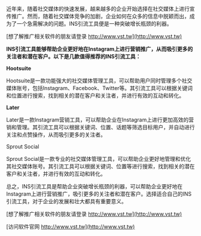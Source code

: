 近年来，随着社交媒体的快速发展，越来越多的企业开始选择在社交媒体上进行宣传推广。然而，随着社交媒体竞争的加剧，企业如何在众多的信息中脱颖而出，成为了一个急需解决的问题。INS引流工具便是一种突破增长瓶颈的利器。

[想了解推广相关软件的朋友请登录 http://www.vst.tw](http://www.vst.tw)

**INS引流工具能够帮助企业更好地在Instagram上进行营销推广，从而吸引更多的关注者和潜在客户。以下是几款值得推荐的INS引流工具：**

**Hootsuite**

Hootsuite是一款功能强大的社交媒体管理工具，可以帮助用户同时管理多个社交媒体账号，包括Instagram、Facebook、Twitter等。其引流工具可以根据关键词和位置进行搜索，找到相关的潜在客户和关注者，并进行有效的互动和转化。

**Later**

Later是一款Instagram营销工具，可以帮助企业在Instagram上进行更加高效的营销和管理。其引流工具可以根据关键词、位置、话题等筛选目标用户，并自动进行关注和点赞操作，从而吸引更多的关注者。

Sprout Social

Sprout Social是一款专业的社交媒体管理工具，可以帮助企业更好地管理和优化其社交媒体账号。其引流工具可以根据关键词、位置等进行搜索，找到相关的潜在客户和关注者，并进行有效的互动和转化。

总之，INS引流工具是帮助企业突破增长瓶颈的利器，可以帮助企业更好地在Instagram上进行营销推广，吸引更多的关注者和潜在客户。选择适合自己的INS引流工具，对于企业的发展和壮大都具有重要意义。

[想了解推广相关软件的朋友请登录 http://www.vst.tw](http://www.vst.tw)


[访问软件官网 http://www.vst.tw](http://www.vst.tw)
